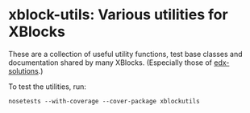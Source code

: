 # xblock-utils: Various utilities for XBlocks

These are a collection of useful utility functions,
test base classes and documentation shared by many XBlocks.
(Especially those of [edx-solutions](https://github.com/edx-solutions).)

To test the utilities, run:

    nosetests --with-coverage --cover-package xblockutils
